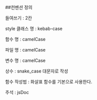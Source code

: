 ##컨벤션 정의

들여쓰기 : 2칸

style 클래스 명 : kebab-case

함수 명 : camelCase

파일 명 : camelCase

변수 명 : camelCase

상수 : snake_case 대문자로 작성

함수 작성법 : 화살표 함수를 기본으로 사용한다.

주석 : jsDoc
